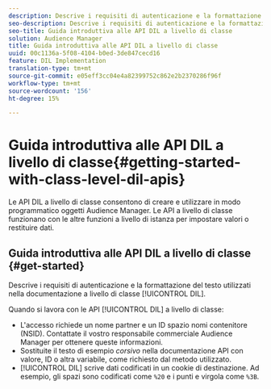 ```yaml
---
description: Descrive i requisiti di autenticazione e la formattazione del testo utilizzati nella documentazione DIL a livello di classe.
seo-description: Descrive i requisiti di autenticazione e la formattazione del testo utilizzati nella documentazione DIL a livello di classe.
seo-title: Guida introduttiva alle API DIL a livello di classe
solution: Audience Manager
title: Guida introduttiva alle API DIL a livello di classe
uuid: 00c1136a-5f08-4104-b0ed-3de847cecd16
feature: DIL Implementation
translation-type: tm+mt
source-git-commit: e05eff3cc04e4a82399752c862e2b2370286f96f
workflow-type: tm+mt
source-wordcount: '156'
ht-degree: 15%

---
```



# Guida introduttiva alle API DIL a livello di classe{#getting-started-with-class-level-dil-apis}

Le API DIL a livello di classe consentono di creare e utilizzare in modo programmatico  oggetti Audience Manager. Le API a livello di classe funzionano con le altre funzioni a livello di istanza per impostare valori o restituire dati.

## Guida introduttiva alle API DIL a livello di classe {#get-started}

Descrive i requisiti di autenticazione e la formattazione del testo utilizzati nella documentazione a livello di classe [!UICONTROL DIL].

<!-- 

c_class_start.xml

 -->

Quando si lavora con le API [!UICONTROL DIL] a livello di classe:

* L&#39;accesso richiede un nome partner e un ID spazio nomi contenitore (NSID). Contattate il vostro responsabile commerciale  Audience Manager per ottenere queste informazioni.
* Sostituite il testo di esempio *corsivo* nella documentazione API con valore, ID o altra variabile, come richiesto dal metodo utilizzato.
* [!UICONTROL DIL] scrive dati codificati in un cookie di destinazione. Ad esempio, gli spazi sono codificati come `%20` e i punti e virgola come `%3B`.

